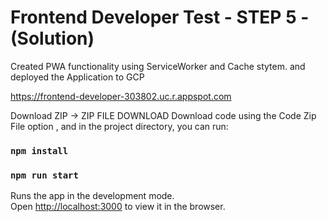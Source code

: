 # Frontend Developer Test - STEP 5 - (Solution)

Created PWA functionality using ServiceWorker and Cache stytem. and deployed the Application to GCP

https://frontend-developer-303802.uc.r.appspot.com

Download ZIP -> ZIP FILE DOWNLOAD
Download code using the Code Zip File option , and in the project directory, you can run:

### `npm install`
### `npm run start`

Runs the app in the development mode.\
Open [http://localhost:3000](http://localhost:3000) to view it in the browser.


